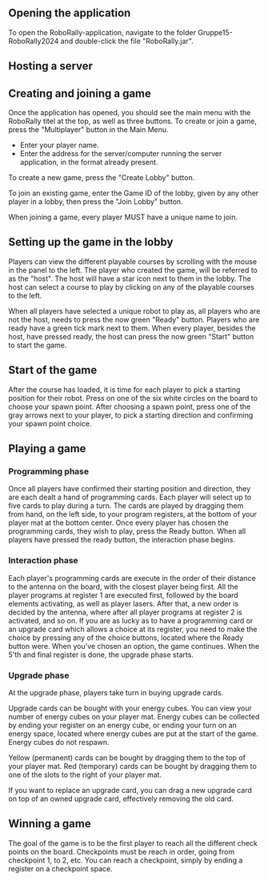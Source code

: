 ## Opening the application
To open the RoboRally-application, navigate to the folder Gruppe15-RoboRally2024 and double-click the file
"RoboRally.jar".

## Hosting a server


## Creating and joining a game
Once the application has opened, you should see the main menu with the RoboRally titel at the top, as well as three buttons.
To create or join a game, press the "Multiplayer" button in the Main Menu.
 * Enter your player name.
 * Enter the address for the server/computer running the server application, in the format already present.

To create a new game, press the "Create Lobby" button.

To join an existing game, enter the Game ID of the lobby, given by any other player in a lobby, then press the "Join Lobby" button.

When joining a game, every player MUST have a unique name to join.

## Setting up the game in the lobby
Players can view the different playable courses by scrolling with the mouse in the panel to the left.
The player who created the game, will be referred to as the "host".
The host will have a star icon next to them in the lobby. 
The host can select a course to play by clicking on any of the playable courses to the left.

When all players have selected a unique robot to play as, all players who are not the host, needs to press the now green "Ready" button.
Players who are ready have a green tick mark next to them.
When every player, besides the host, have pressed ready, the host can press the now green "Start" button to start the game.

## Start of the game
After the course has loaded, it is time for each player to pick a starting position for their robot.
Press on one of the six white circles on the board to choose your spawn point.
After choosing a spawn point, press one of the gray arrows next to your player, to pick a starting direction and
confirming your spawn point choice.

## Playing a game
### Programming phase
Once all players have confirmed their starting position and direction, they are each dealt a hand of programming cards.
Each player will select up to five cards to play during a turn. The cards are played by dragging them from hand, on the
left side, to your program registers, at the bottom of your player mat at the bottom center. Once every player has
chosen the programming cards, they wish to play, press the Ready button. When all players have pressed the ready button,
the interaction phase begins.

### Interaction phase
Each player's programming cards are execute in the order of their distance to the antenna on the board, with the closest
player being first. All the player programs at register 1 are executed first, followed by the board elements activating,
as well as player lasers. After that, a new order is decided by the antenna, where after all player programs at register
2 is activated, and so on.
If you are as lucky as to have a programming card or an upgrade card which allows a choice at its register, you need to
make the choice by pressing any of the choice buttons, located where the Ready button were. When you've chosen an
option, the game continues.
When the 5'th and final register is done, the upgrade phase starts.

### Upgrade phase
At the upgrade phase, players take turn in buying upgrade cards.

Upgrade cards can be bought with your energy cubes. You can view your number of energy cubes on your player mat. Energy
cubes can be collected by ending your register on an energy cube, or ending your turn on an energy space, located where
energy cubes are put at the start of the game.
Energy cubes do not respawn.

Yellow (permanent) cards can be bought by dragging them
to the top of your player mat.
Red (temporary) cards can be bought by dragging them to one of the slots to the right of your player mat.

If you want to replace an upgrade card, you can drag a new upgrade card on top of an owned upgrade card, effectively
removing the old card.

## Winning a game
The goal of the game is to be the first player to reach all the different check points on the board. Checkpoints must be
reach in order, going from checkpoint 1, to 2, etc. You can reach a checkpoint, simply by ending a register on a
checkpoint space.
